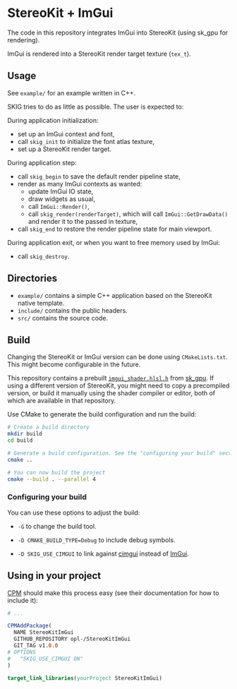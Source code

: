 # StereoKit + ImGui

The code in this repository integrates ImGui into StereoKit (using sk_gpu for rendering).

ImGui is rendered into a StereoKit render target texture (`tex_t`).


## Usage

See `example/` for an example written in C++.

SKIG tries to do as little as possible. The user is expected to:

During application initialization:

- set up an ImGui context and font,
- call `skig_init` to initialize the font atlas texture,
- set up a StereoKit render target.

During application step:

- call `skig_begin` to save the default render pipeline state,
- render as many ImGui contexts as wanted:
	- update ImGui IO state,
	- draw widgets as usual,
	- call `ImGui::Render()`,
	- call `skig_render(renderTarget)`, which will call `ImGui::GetDrawData()` and render it to the passed in texture,
- call `skig_end` to restore the render pipeline state for main viewport.

During application exit, or when you want to free memory used by ImGui:

- call `skig_destroy`.


## Directories

- `example/` contains a simple C++ application based on the StereoKit native template.
- `include/` contains the public headers.
- `src/` contains the source code.


## Build

Changing the StereoKit or ImGui version can be done using `CMakeLists.txt`. This might become configurable in the future.

This repository contains a prebuilt [`imgui_shader.hlsl.h`](https://github.com/maluoi/sk_gpu/blob/master/skshader_editor/imgui_shader.hlsl.h) from [sk_gpu](https://github.com/maluoi/sk_gpu). If using a different version of StereoKit, you might need to copy a precompiled version, or build it manually using the shader compiler or editor, both of which are available in that repository.

Use CMake to generate the build configuration and run the build:

```sh
# Create a build directory
mkdir build
cd build

# Generate a build configuration. See the "configuring your build" section for more options.
cmake ..

# You can now build the project
cmake --build . --parallel 4
```

### Configuring your build

You can use these options to adjust the build:

- `-G` to change the build tool.

- `-D CMAKE_BUILD_TYPE=Debug` to include debug symbols.

- `-D SKIG_USE_CIMGUI` to link against [cimgui](https://github.com/cimgui/cimgui) instead of [ImGui](https://github.com/ocornut/imgui).


## Using in your project

[CPM](https://github.com/cpm-cmake/CPM.cmake) should make this process easy (see their documentation for how to include it):

```cmake
# ...

CPMAddPackage(
  NAME StereoKitImGui
  GITHUB_REPOSITORY opl-/StereoKitImGui
  GIT_TAG v1.0.0
# OPTIONS
#   "SKIG_USE_CIMGUI ON"
)

target_link_libraries(yourProject StereoKitImGui)
```
